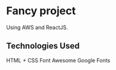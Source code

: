 # Fancy project

Using AWS and ReactJS.

## Technologies Used

HTML + CSS
Font Awesome
Google Fonts
